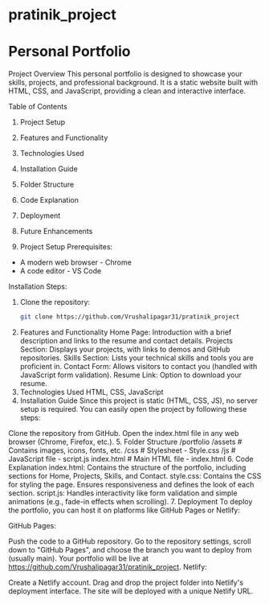# pratinik_project
# Personal Portfolio

Project Overview
This personal portfolio is designed to showcase your skills, projects, and professional background. It is a static website built with HTML, CSS, and JavaScript, providing a clean and interactive interface.

Table of Contents
1. Project Setup
2. Features and Functionality
3. Technologies Used
4. Installation Guide
5. Folder Structure
6. Code Explanation
7. Deployment
8. Future Enhancements

1. Project Setup
Prerequisites:
- A modern web browser - Chrome
- A code editor - VS Code

Installation Steps:
1. Clone the repository:
   ```bash
   git clone https://github.com/Vrushalipagar31/pratinik_project
2. Features and Functionality
Home Page: Introduction with a brief description and links to the resume and contact details.
Projects Section: Displays your projects, with links to demos and GitHub repositories.
Skills Section: Lists your technical skills and tools you are proficient in.
Contact Form: Allows visitors to contact you (handled with JavaScript form validation).
Resume Link: Option to download your resume.
3. Technologies Used
HTML, CSS, JavaScript
4. Installation Guide
Since this project is static (HTML, CSS, JS), no server setup is required. You can easily open the project by following these steps:

Clone the repository from GitHub.
Open the index.html file in any web browser (Chrome, Firefox, etc.).
5. Folder Structure
/portfolio
  /assets          # Contains images, icons, fonts, etc.
  /css             # Stylesheet - Style.css
  /js              # JavaScript file - script.js
  index.html       # Main HTML file - index.html
6. Code Explanation
index.html: Contains the structure of the portfolio, including sections for Home, Projects, Skills, and Contact.
style.css: Contains the CSS for styling the page. Ensures responsiveness and defines the look of each section.
script.js: Handles interactivity like form validation and simple animations (e.g., fade-in effects when scrolling).
7. Deployment
To deploy the portfolio, you can host it on platforms like GitHub Pages or Netlify:

GitHub Pages:

Push the code to a GitHub repository.
Go to the repository settings, scroll down to "GitHub Pages", and choose the branch you want to deploy from (usually main).
Your portfolio will be live at https://github.com/Vrushalipagar31/pratinik_project.
Netlify:

Create a Netlify account.
Drag and drop the project folder into Netlify's deployment interface.
The site will be deployed with a unique Netlify URL.
